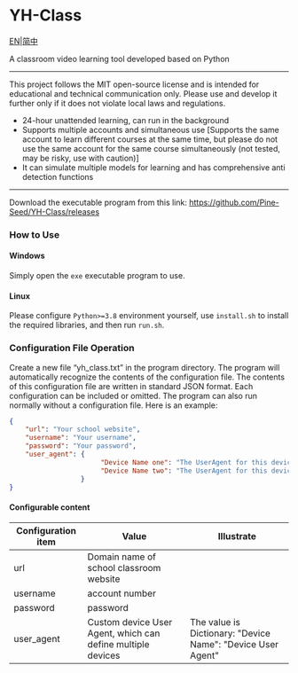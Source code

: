 # YH-Class

[EN](https://github.com/Pine-Seed/YH-Class/blob/main/README.md)|[简中]()

A classroom video learning tool developed based on Python

------

This project follows the MIT open-source license and is intended for educational and technical communication only. Please use and develop it further only if it does not violate local laws and regulations.

- 24-hour unattended learning, can run in the background
- Supports multiple accounts and simultaneous use [Supports the same account to learn different courses at the same time, but please do not use the same account for the same course simultaneously (not tested, may be risky, use with caution)]
- It can simulate multiple models for learning and has comprehensive anti detection functions

------

Download the executable program from this link: https://github.com/Pine-Seed/YH-Class/releases

### How to Use

#### Windows

Simply open the `exe` executable program to use.

#### Linux

Please configure `Python>=3.8` environment yourself, use `install.sh` to install the required libraries, and then run `run.sh`.

### Configuration File Operation

Create a new file “yh_class.txt” in the program directory. The program will automatically recognize the contents of the configuration file. The contents of this configuration file are written in standard JSON format. Each configuration can be included or omitted. The program can also run normally without a configuration file. Here is an example:

```json
{
    "url": "Your school website",
    "username": "Your username",
    "password": "Your password",
    "user_agent": {
                       "Device Name one": "The UserAgent for this device",
                       "Device Name two": "The UserAgent for this device"
                  }
}
```

#### Configurable content

| Configuration item | Value                                                       | Illustrate                                                  |
| ------------------ | ----------------------------------------------------------- | ----------------------------------------------------------- |
| url                | Domain name of school classroom website                     |                                                             |
| username           | account number                                              |                                                             |
| password           | password                                                    |                                                             |
| user_agent         | Custom device User Agent, which can define multiple devices | The value is Dictionary: "Device Name": "Device User Agent" |
